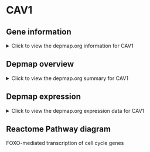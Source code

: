<h1>CAV1</h1>

<h2>Gene information</h2>
<details>
  <summary>Click to view the depmap.org information for CAV1</summary>
  <iframe src="https://depmap.org/portal/gene/CAV1?tab=about" style="border:none;width:100%;height:800px"></iframe>
</details>

<h2>Depmap overview</h2>
<details>
  <summary>Click to view the depmap.org summary for CAV1</summary>
  <iframe src="https://depmap.org/portal/gene/CAV1?tab=overview" style="border:none;width:100%;height:800px"></iframe>
</details>

<h2>Depmap expression</h2>
<details>
  <summary>Click to view the depmap.org expression data for CAV1</summary>
  <iframe src="https://depmap.org/portal/gene/CAV1?tab=characterization" style="border:none;width:100%;height:800px"></iframe>
</details>



<h2>Reactome Pathway diagram</h2>
FOXO-mediated transcription of cell cycle genes
<div id="diagramHolder"></div>

<script>
    //Creating the Reactome Diagram widget
    //Take into account a proxy needs to be set up in your server side pointing to www.reactome.org
    function onReactomeDiagramReady(){  //This function is automatically called when the widget code is ready to be used
        var diagram = Reactome.Diagram.create({
            "placeHolder" : "diagramHolder",
            "width" : 900,
            "height" : 500
        });

        //Initialising it to the "Hemostasis" pathway
        diagram.loadDiagram("R-HSA-9617828");

        //Adding different listeners

        diagram.onDiagramLoaded(function (loaded) {
            console.info("Loaded ", loaded);
            diagram.flagItems("BAD");
	    diagram.flagItems("Q92934");
            if (loaded == "R-HSA-9617828") diagram.selectItem("R-HSA-9617828");
        });

     }
</script>



